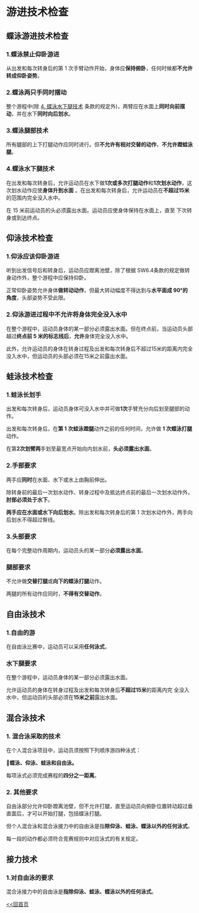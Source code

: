 # 游进技术检查

## 蝶泳游进技术检查

### 1.蝶泳禁止仰卧游进

从出发和每次转身后的第 1 次手臂动作开始，身体应**保持俯卧**，任何时候都**不允许转成仰卧姿势**。

### 2.蝶泳两只手同时摆动

整个游程中(除 [4. 蝶泳水下腿技术](#4蝶泳水下腿技术) 条款的规定外)，两臂应在水面上**同时向前摆动**，并在水下**同时向后划水**。

### 3.蝶泳腿部技术

所有腿部的上下打腿动作应同时进行。但**不允许有相对交替的动作**，**不允许蹬蛙泳腿**。

### 4.蝶泳水下腿技术

在出发和每次转身后，允许运动员在水下做**1次或多次打腿动作**和**1次划水动作**，这次划水动作应使**身体升到水面**
。在出发和每次转身后，允许运动员在**不超过15米**的范围内完全没入水中。

在 15 米前运动员的头必须露出水面。运动员应使身体保持在水面上，直至 下次转身或到达终点。

## 仰泳技术检查

### 1.仰泳应该仰卧游进
听到出发信号后和转身后，运动员应蹬离池壁，除了根据 SW6.4条款的规定做转身动作外，整个游程中应保持仰卧。

正常仰卧姿势允许身体**做转动动作**，但最大转动幅度不得达到与**水平面成 90°的角度**，头部姿势不受此限。 

### 2.仰泳游进过程中不允许将身体完全没入水中

在整个游程中，运动员身体的某一部分必须露出水面。但在终点前，当运动员头部越过**终点前 5 米的标志线后**，**允许**身体完全没入水中。

此外，允许运动员的身体在转身过程及出发和每次转身后不超过15米的距离内完全没入水中，但运动员的头部必须在15米之前露出水面。 


## 蛙泳技术检查

### 1.蛙泳长划手

出发和每次转身后，运动员身体可没入水中并可做**1次**手臂充分向后划至腿部的动作。

出发和每次转身后，在**第 1 次蛙泳蹬腿**动作之前的任何时间，允许做 **1 次蝶泳打腿**动作。

在第**2次划臂两**手划至最宽点开始向内划水前，**头必须露出水面**。 

### 2.手部要求

两手应**同时**在水面、水下或水上由胸前伸出。

除转身前的最后一次划水动作、转身过程中及抵达终点前的最后一次划水动作外， **肘部必须处于水下**。

**两手应在水面或水下向后划水**。除出发和每次转身后的第 1 次划水动作外，两手向后划水不得超过臀线。

### 3.头部要求

在每个完整动作周期内，运动员头的某一部分**必须露出水面**。

### 腿部要求

不允许做**交替打腿**或**向下的蝶泳打腿**动作。

两腿的所有动作应同时，**不得有交替动作**。

## 自由泳技术

### 1.自由的游

在自由泳比赛中，运动员可以采用**任何泳式**，

### 水下腿要求
在整个游程中，运动员身体的某一部分必须露出水面。

允许运动员的身体在转身过程及出发和每次转身后**不超过15米**的距离内完 全没入水中，但运动员的头部必须在**15米之前**露出水面。 

## 混合泳技术


### 1. 混合泳采取的技术
 在个人混合泳项目中，运动员须按照下列顺序游四种泳式：

👀️**蝶泳、仰泳、蛙泳和自由泳。**

每项泳式必须完成赛程的**四分之一距离**。

### 2. 其他要求

自由泳部分允许仰卧蹬离池壁，但不允许打腿，直至运动员向俯卧位置转动超过垂直面后，才可以开始打腿，包括蝶泳打腿。

但个人混合泳和混合泳接力中的自由泳是指**除仰泳、蛙泳、蝶泳以外的任何泳式**。

每一段的动作都必须符合竞赛规则中对应泳式的有关规定。
## 接力技术

### 1.对自由泳的要求

混合泳接力中的自由泳是**指除仰泳、蛙泳、蝶泳以外的任何泳式**。

[<<回首页](../README.md)